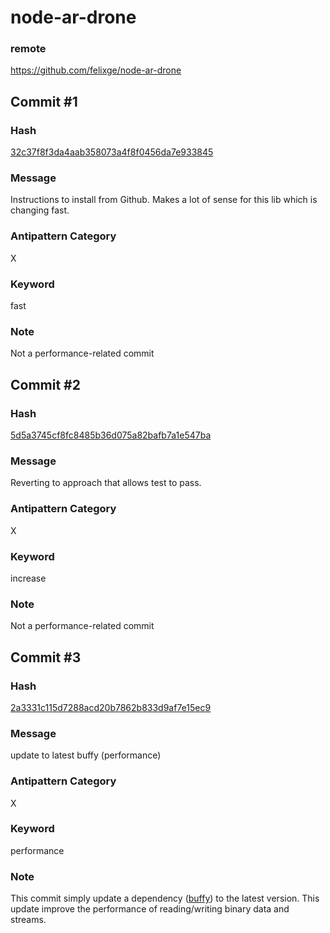 # node-ar-drone


### remote
https://github.com/felixge/node-ar-drone

## Commit #1 
### Hash
[32c37f8f3da4aab358073a4f8f0456da7e933845](https://github.com/felixge/node-ar-drone/commit/32c37f8f3da4aab358073a4f8f0456da7e933845)

### Message
Instructions to install from Github. Makes a lot of sense for this lib which is changing fast.

### Antipattern Category
X

### Keyword
fast

### Note
Not a performance-related commit


## Commit #2
### Hash
[5d5a3745cf8fc8485b36d075a82bafb7a1e547ba](https://github.com/felixge/node-ar-drone/commit/5d5a3745cf8fc8485b36d075a82bafb7a1e547ba)

### Message
Reverting to approach that allows test to pass.

### Antipattern Category
X

### Keyword
increase

### Note
Not a performance-related commit


## Commit #3
### Hash
[2a3331c115d7288acd20b7862b833d9af7e15ec9](https://github.com/felixge/node-ar-drone/commit/2a3331c115d7288acd20b7862b833d9af7e15ec9#diff-7ae45ad102eab3b6d7e7896acd08c427a9b25b346470d7bc6507b6481575d519)


### Message
update to latest buffy (performance)


### Antipattern Category
X

### Keyword
performance

### Note
This commit simply update a dependency ([buffy](https://github.com/felixge/node-buffy)) to the latest version. This update improve the performance of reading/writing binary data and streams.